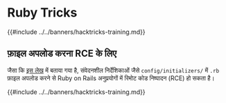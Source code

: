 # Ruby Tricks

{{#include ../../banners/hacktricks-training.md}}

## फ़ाइल अपलोड करना RCE के लिए

जैसा कि [इस लेख](https://www.offsec.com/blog/cve-2024-46986/) में बताया गया है, संवेदनशील निर्देशिकाओं जैसे `config/initializers/` में `.rb` फ़ाइल अपलोड करने से Ruby on Rails अनुप्रयोगों में रिमोट कोड निष्पादन (RCE) हो सकता है।

{{#include ../../banners/hacktricks-training.md}}
